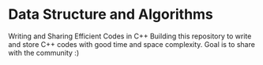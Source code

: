 # Data Structure and Algorithms
Writing and Sharing Efficient Codes in C++
Building this repository to write and store C++ codes with good time and space complexity. Goal is to share with the community :)
